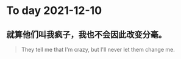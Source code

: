 
# To day 2021-12-10


## 就算他们叫我疯子，我也不会因此改变分毫。
> They tell me that I'm crazy, but I'll never let them change me.

    